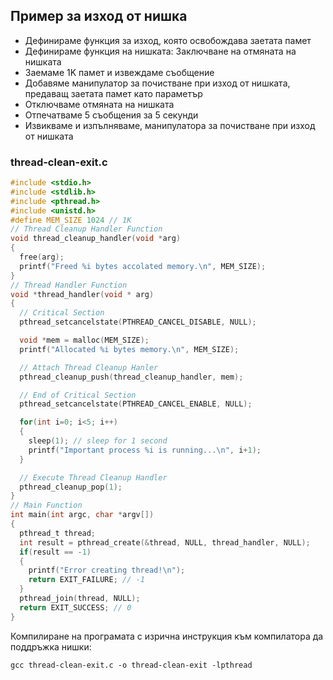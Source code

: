 ## Пример за изход от нишкa

- Дефинираме функция за изход, която освобождава заетата памет
- Дефинираме функция на нишката: Заключване на отмяната на нишката
- Заемаме 1K памет и извеждаме съобщение
- Добавяме манипулатор за почистване при изход от нишката, предаващ заетата памет като параметър
- Отключваме отмяната на нишката
- Отпечатваме 5 съобщения за 5 секунди
- Извикваме и изпълняваме, манипулатора за почистване при изход от нишката

### thread-clean-exit.c

```c
#include <stdio.h>
#include <stdlib.h>
#include <pthread.h>
#include <unistd.h>
#define MEM_SIZE 1024 // 1K
// Thread Cleanup Handler Function
void thread_cleanup_handler(void *arg)
{
  free(arg);
  printf("Freed %i bytes accolated memory.\n", MEM_SIZE);
}
// Thread Handler Function
void *thread_handler(void * arg)
{
  // Critical Section
  pthread_setcancelstate(PTHREAD_CANCEL_DISABLE, NULL);

  void *mem = malloc(MEM_SIZE);
  printf("Allocated %i bytes memory.\n", MEM_SIZE);

  // Attach Thread Cleanup Hanler
  pthread_cleanup_push(thread_cleanup_handler, mem);

  // End of Critical Section
  pthread_setcancelstate(PTHREAD_CANCEL_ENABLE, NULL);

  for(int i=0; i<5; i++)
  {
    sleep(1); // sleep for 1 second
    printf("Important process %i is running...\n", i+1);
  }

  // Execute Thread Cleanup Handler
  pthread_cleanup_pop(1);
}
// Main Function
int main(int argc, char *argv[])
{
  pthread_t thread;
  int result = pthread_create(&thread, NULL, thread_handler, NULL);
  if(result == -1)
  {
    printf("Error creating thread!\n");
    return EXIT_FAILURE; // -1
  }
  pthread_join(thread, NULL);
  return EXIT_SUCCESS; // 0
}
```

Компилиране на програмата с изрична инструкция към компилатора да поддръжка нишки:
```
gcc thread-clean-exit.c -o thread-clean-exit -lpthread
```